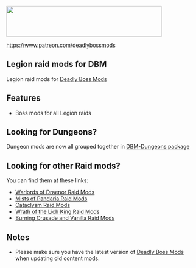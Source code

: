 <p><img src="https://media.forgecdn.net/attachments/76/25/patreon-medium-button.png" width="408" height="80" /></p>
<p><a href="https://www.patreon.com/deadlybossmods">https://www.patreon.com/deadlybossmods</a></p>
<h2 id="w-warlords-of-draenor-boss-mods-for-dbm"><strong>Legion raid mods for DBM</strong></h2>
<p>Legion raid mods for <a href="http://wow.curseforge.com/addons/deadly-boss-mods">Deadly Boss Mods</a></p>
<h2 id="w-features"><strong>Features</strong></h2>
<ul>
<li>Boss mods for all Legion raids</li>
</ul>
<h2><strong>Looking for Dungeons?</strong></h2>
<p>Dungeon mods are now all grouped together in <a href="https://wow.curseforge.com/projects/deadly-boss-mods-dbm-dungeons">DBM-Dungeons package</a></p>
<h2 id="w-old-content-mods-are-split-into-multiple-packages"><strong>Looking for other Raid mods?</strong></h2>
<p>You can find them at these links:</p>
<ul>
<li><a href="https://wow.curseforge.com/projects/deadly-boss-mods-wod">Warlords of Draenor Raid Mods</a></li>
<li><a href="https://wow.curseforge.com/projects/deadly-boss-mods-mop">Mists of Pandaria Raid Mods</a></li>
<li><a href="https://wow.curseforge.com/projects/deadly-boss-mods-cataclysm-mods">Cataclysm Raid Mods</a></li>
<li><a href="https://wow.curseforge.com/projects/deadly-boss-mods-wotlk">Wrath of the Lich King Raid Mods</a></li>
<li><a href="https://wow.curseforge.com/projects/dbm-bc">Burning Crusade and Vanilla Raid Mods</a></li>
</ul>
<h2 id="w-notes"><strong>Notes</strong></h2>
<ul>
<li>Please make sure you have the latest version of <a href="http://wow.curseforge.com/addons/deadly-boss-mods">Deadly Boss Mods</a> when updating old content mods.</li>
</ul>
